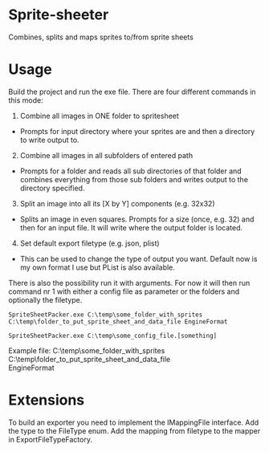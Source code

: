 # Sprite-sheeter
Combines, splits and maps sprites to/from sprite sheets

# Usage
Build the project and run the exe file.
There are four different commands in this mode:
1. Combine all images in ONE folder to spritesheet
 * Prompts for input directory where your sprites are and then a directory to write output to.
2. Combine all images in all subfolders of entered path
 * Prompts for a folder and reads all sub directories of that folder and combines everything from those sub folders and writes output to the directory specified.
3. Split an image into all its [X by Y] components (e.g. 32x32)
 * Splits an image in even squares. Prompts for a size (once, e.g. 32) and then for an input file. It will write where the output folder is located.
4. Set default export filetype (e.g. json, plist)
 * This can be used to change the type of output you want. Default now is my own format I use but PList is also available.

There is also the possibility run it with arguments.
For now it will then run command nr 1 with either a config file as parameter or the folders and optionally the filetype.

```
SpriteSheetPacker.exe C:\temp\some_folder_with_sprites C:\temp\folder_to_put_sprite_sheet_and_data_file EngineFormat
```

```
SpriteSheetPacker.exe C:\temp\some_config_file.[something]
```

Example file:
C:\temp\some_folder_with_sprites\
C:\temp\folder_to_put_sprite_sheet_and_data_file\
EngineFormat

# Extensions
To build an exporter you need to implement the IMappingFile interface. 
Add the type to the FileType enum.
Add the mapping from filetype to the mapper in ExportFileTypeFactory.
